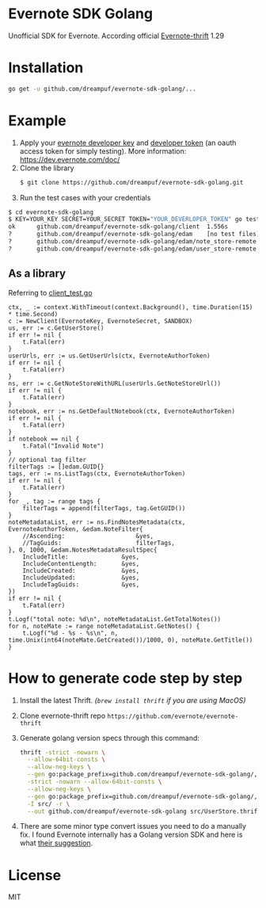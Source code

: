 # Evernote SDK Golang

Unofficial SDK for Evernote. According official [Evernote-thrift](https://github.com/evernote/evernote-thrift) 1.29

# Installation

```bash
go get -u github.com/dreampuf/evernote-sdk-golang/...
```

# Example

1. Apply your [evernote developer key](https://dev.evernote.com/doc/) and [developer token](https://dev.evernote.com/doc/articles/dev_tokens.php) (an oauth access token for simply testing). More information: https://dev.evernote.com/doc/
1. Clone the library
    ```bash
   $ git clone https://github.com/dreampuf/evernote-sdk-golang.git
    ```
1. Run the test cases with your credentials
```bash
$ cd evernote-sdk-golang
$ KEY=YOUR_KEY SECRET=YOUR_SECRET TOKEN="YOUR_DEVERLOPER_TOKEN" go test ./...
ok  	github.com/dreampuf/evernote-sdk-golang/client	1.556s
?   	github.com/dreampuf/evernote-sdk-golang/edam	[no test files]
?   	github.com/dreampuf/evernote-sdk-golang/edam/note_store-remote	[no test files]
?   	github.com/dreampuf/evernote-sdk-golang/edam/user_store-remote	[no test files]
```


## As a library

Referring to [client_test.go](client/client_test.go)

```golang
ctx, _ := context.WithTimeout(context.Background(), time.Duration(15) * time.Second)
c := NewClient(EvernoteKey, EvernoteSecret, SANDBOX)
us, err := c.GetUserStore()
if err != nil {
    t.Fatal(err)
}
userUrls, err := us.GetUserUrls(ctx, EvernoteAuthorToken)
if err != nil {
    t.Fatal(err)
}
ns, err := c.GetNoteStoreWithURL(userUrls.GetNoteStoreUrl())
if err != nil {
    t.Fatal(err)
}
notebook, err := ns.GetDefaultNotebook(ctx, EvernoteAuthorToken)
if err != nil {
    t.Fatal(err)
}
if notebook == nil {
    t.Fatal("Invalid Note")
}
// optional tag filter
filterTags := []edam.GUID{}
tags, err := ns.ListTags(ctx, EvernoteAuthorToken)
if err != nil {
    t.Fatal(err)
}
for _, tag := range tags {
    filterTags = append(filterTags, tag.GetGUID())
}
noteMetadataList, err := ns.FindNotesMetadata(ctx, EvernoteAuthorToken, &edam.NoteFilter{
    //Ascending:                    &yes,
    //TagGuids:                     filterTags,
}, 0, 1000, &edam.NotesMetadataResultSpec{
    IncludeTitle:               &yes,
    IncludeContentLength:       &yes,
    IncludeCreated:             &yes,
    IncludeUpdated:             &yes,
    IncludeTagGuids:            &yes,
})
if err != nil {
    t.Fatal(err)
}
t.Logf("total note: %d\n", noteMetadataList.GetTotalNotes())
for n, noteMate := range noteMetadataList.GetNotes() {
    t.Logf("%d - %s - %s\n", n, time.Unix(int64(noteMate.GetCreated())/1000, 0), noteMate.GetTitle())
}
```

# How to generate code step by step

1. Install the latest Thrift. *(`brew install thrift` if you are using MacOS)*
1. Clone evernote-thrift repo `https://github.com/evernote/evernote-thrift`
1. Generate golang version specs through this command:

     ```bash
     thrift -strict -nowarn \
       --allow-64bit-consts \
       --allow-neg-keys \
       --gen go:package_prefix=github.com/dreampuf/evernote-sdk-golang/,thrift_import=github.com/apache/thrift/lib/thrift \
       -strict -nowarn --allow-64bit-consts \
       --allow-neg-keys \
       --gen go:package_prefix=github.com/dreampuf/evernote-sdk-golang/,thrift_import=github.com/apache/thrift/lib/go/thrift \
       -I src/ -r \
       --out github.com/dreampuf/evernote-sdk-golang src/UserStore.thrift
     ```

1. There are some minor type convert issues you need to do a manually fix. I found Evernote internally has a Golang version SDK and here is what [their suggestion](https://github.com/evernote/evernote-thrift/issues/10#issuecomment-324966201). 

# License

MIT
